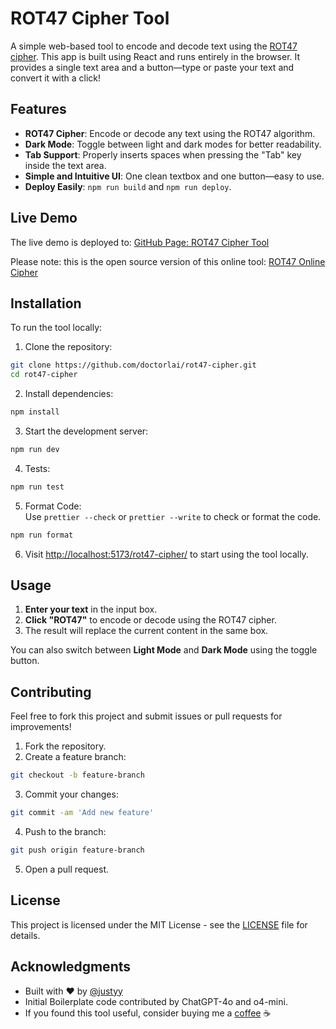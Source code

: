 # ROT47 Cipher Tool  

A simple web-based tool to encode and decode text using the [ROT47 cipher](https://en.wikipedia.org/wiki/ROT47). This app is built using React and runs entirely in the browser. It provides a single text area and a button—type or paste your text and convert it with a click!

## Features

- **ROT47 Cipher**: Encode or decode any text using the ROT47 algorithm.
- **Dark Mode**: Toggle between light and dark modes for better readability.
- **Tab Support**: Properly inserts spaces when pressing the "Tab" key inside the text area.
- **Simple and Intuitive UI**: One clean textbox and one button—easy to use.
- **Deploy Easily**: `npm run build` and `npm run deploy`.

## Live Demo

The live demo is deployed to: [GitHub Page: ROT47 Cipher Tool](https://doctorlai.github.io/rot47-converter/)

Please note: this is the open source version of this online tool: [ROT47 Online Cipher](https://rot47.net/)

## Installation

To run the tool locally:

1. Clone the repository:
```bash
git clone https://github.com/doctorlai/rot47-cipher.git  
cd rot47-cipher
```

2. Install dependencies:
```bash
npm install
```

3. Start the development server:
```bash
npm run dev
```

4. Tests:
```bash
npm run test
```

5. Format Code:  
Use `prettier --check` or `prettier --write` to check or format the code.  
```bash
npm run format
```

6. Visit [http://localhost:5173/rot47-cipher/](http://localhost:5173/rot47-cipher/) to start using the tool locally.

## Usage

1. **Enter your text** in the input box.  
2. **Click "ROT47"** to encode or decode using the ROT47 cipher.  
3. The result will replace the current content in the same box.

You can also switch between **Light Mode** and **Dark Mode** using the toggle button.

## Contributing

Feel free to fork this project and submit issues or pull requests for improvements!

1. Fork the repository.  
2. Create a feature branch:  
```bash
git checkout -b feature-branch  
```
3. Commit your changes:  
```bash
git commit -am 'Add new feature'  
```
4. Push to the branch:  
```bash
git push origin feature-branch  
```
5. Open a pull request.

## License

This project is licensed under the MIT License - see the [LICENSE](LICENSE) file for details.

## Acknowledgments

- Built with ❤️ by [@justyy](https://github.com/doctorlai)  
- Initial Boilerplate code contributed by ChatGPT-4o and o4-mini.
- If you found this tool useful, consider buying me a [coffee](https://justyy.com/out/bmc) ☕
